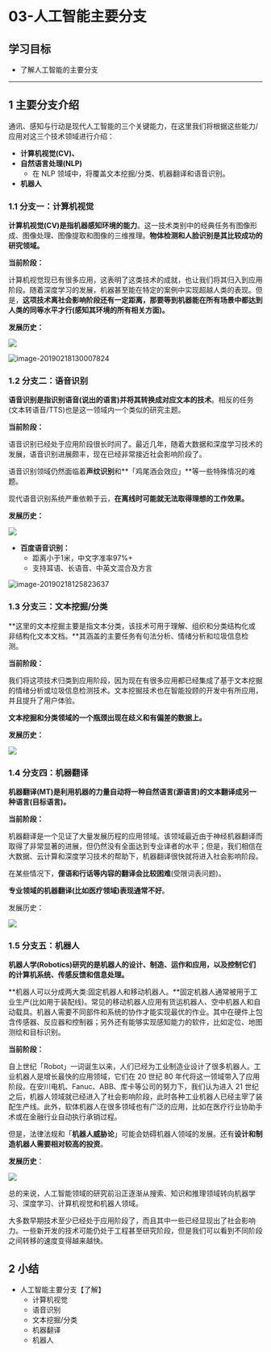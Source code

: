 # 03-人工智能主要分支

## 学习目标

- 了解人工智能的主要分支

---



## 1 主要分支介绍

通讯、感知与行动是现代人工智能的三个关键能力，在这里我们将根据这些能力/应用对这三个技术领域进行介绍：

- **计算机视觉(CV)、**
- **自然语言处理(NLP)**
    - 在 NLP 领域中，将覆盖文本挖掘/分类、机器翻译和语音识别。
- **机器人**

### 1.1 分支一：计算机视觉

**计算机视觉(CV)是指机器感知环境的能力**。这一技术类别中的经典任务有图像形成、图像处理、图像提取和图像的三维推理。**物体检测和人脸识别是其比较成功的研究领域。**

**当前阶段：**

计算机视觉现已有很多应用，这表明了这类技术的成就，也让我们将其归入到应用阶段。随着深度学习的发展，机器甚至能在特定的案例中实现超越人类的表现。但是，**这项技术离社会影响阶段还有一定距离，那要等到机器能在所有场景中都达到人类的同等水平才行(感知其环境的所有相关方面)。**

**发展历史：**

![](https://tva1.sinaimg.cn/large/e6c9d24ely1h2ic5v864hj20ka0afdhe.jpg)

<img src="https://tva1.sinaimg.cn/large/007S8ZIlly1geuo4jgiufj30qu0fmkfr.jpg" alt="image-20190218130007824"  />



### 1.2 分支二：语音识别

**语音识别是指识别语音(说出的语言)并将其转换成对应文本的技术**。相反的任务(文本转语音/TTS)也是这一领域内一个类似的研究主题。

**当前阶段：**

语音识别已经处于应用阶段很长时间了。最近几年，随着大数据和深度学习技术的发展，语音识别进展颇丰，现在已经非常接近社会影响阶段了。

语音识别领域仍然面临着**声纹识别**和**「鸡尾酒会效应」**等一些特殊情况的难题。

现代语音识别系统严重依赖于云，**在离线时可能就无法取得理想的工作效果。**

**发展历史：**

![](https://tva1.sinaimg.cn/large/e6c9d24ely1h2ic5ury88j20ka0pfwic.jpg)

- **百度语音识别：**
    - 距离小于1米，中文字准率97%+
    - 支持耳语、长语音、中英文混合及方言

![image-20190218125823637](https://tva1.sinaimg.cn/large/e6c9d24ely1h2ic5sg5etj20du08qjru.jpg)

### 1.3 分支三：**文本挖掘/分类**

**这里的文本挖掘主要是指文本分类，该技术可用于理解、组织和分类结构化或非结构化文本文档。**其涵盖的主要任务有句法分析、情绪分析和垃圾信息检测。

**当前阶段：**

我们将这项技术归类到应用阶段，因为现在有很多应用都已经集成了基于文本挖掘的情绪分析或垃圾信息检测技术。文本挖掘技术也在智能投顾的开发中有所应用，并且提升了用户体验。

**文本挖掘和分类领域的一个瓶颈出现在歧义和有偏差的数据上。**

**发展历史：**

![](https://tva1.sinaimg.cn/large/e6c9d24ely1h2ic5t4al6j20ka07ddgs.jpg)



### 1.4 分支四：机器翻译

**机器翻译(MT)是利用机器的力量自动将一种自然语言(源语言)的文本翻译成另一种语言(目标语言)。**

**当前阶段：**

机器翻译是一个见证了大量发展历程的应用领域。该领域最近由于神经机器翻译而取得了非常显著的进展，但仍然没有全面达到专业译者的水平；但是，我们相信在大数据、云计算和深度学习技术的帮助下，机器翻译很快就将进入社会影响阶段。

在某些情况下，**俚语和行话等内容的翻译会比较困难**(受限词表问题)。

**专业领域的机器翻译(比如医疗领域)表现通常不好**。

发展历史：

![](https://tva1.sinaimg.cn/large/e6c9d24ely1h2ic5uebbaj20ka0b7myp.jpg)



### 1.5 分支五：机器人

**机器人学(Robotics)研究的是机器人的设计、制造、运作和应用，以及控制它们的计算机系统、传感反馈和信息处理。**

**机器人可以分成两大类:固定机器人和移动机器人。**固定机器人通常被用于工业生产(比如用于装配线)。常见的移动机器人应用有货运机器人、空中机器人和自动载具。机器人需要不同部件和系统的协作才能实现最优的作业。其中在硬件上包含传感器、反应器和控制器；另外还有能够实现感知能力的软件，比如定位、地图测绘和目标识别。

**当前阶段：**

自上世纪「Robot」一词诞生以来，人们已经为工业制造业设计了很多机器人。工业机器人是增长最快的应用领域，它们在 20 世纪 80 年代将这一领域带入了应用阶段。在安川电机、Fanuc、ABB、库卡等公司的努力下，我们认为进入 21 世纪之后，机器人领域就已经进入了社会影响阶段，此时各种工业机器人已经主宰了装配生产线。此外，软体机器人在很多领域也有广泛的应用，比如在医疗行业协助手术或在金融行业自动执行承销过程。

但是，法律法规和「**机器人威胁论**」可能会妨碍机器人领域的发展。还有**设计和制造机器人需要相对较高的投资**。

**发展历史**：

![](https://tva1.sinaimg.cn/large/e6c9d24ely1h2ic5tsk24j20ka0iy0vr.jpg)

总的来说，人工智能领域的研究前沿正逐渐从搜索、知识和推理领域转向机器学习、深度学习、计算机视觉和机器人领域。

大多数早期技术至少已经处于应用阶段了，而且其中一些已经显现出了社会影响力。一些新开发的技术可能仍处于工程甚至研究阶段，但是我们可以看到不同阶段之间转移的速度变得越来越快。



## 2 小结

- 人工智能主要分支【了解】
    - 计算机视觉
    - 语音识别
    - 文本挖掘/分类
    - 机器翻译
    - 机器人

